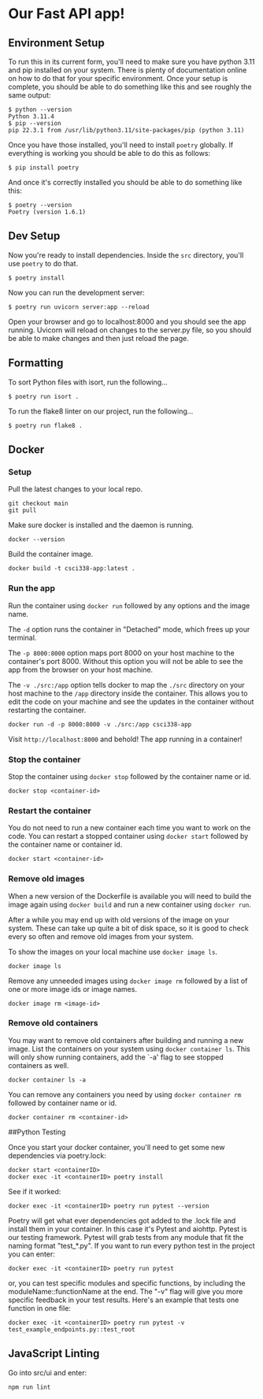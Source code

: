 # Our Fast API app!

## Environment Setup

To run this in its current form, you'll need to make sure you have
python 3.11 and pip installed on your system. There is plenty of
documentation online on how to do that for your specific
environment. Once your setup is complete, you should be able to do
something like this and see roughly the same output:

```
$ python --version
Python 3.11.4
$ pip --version
pip 22.3.1 from /usr/lib/python3.11/site-packages/pip (python 3.11)
```

Once you have those installed, you'll need to install `poetry`
globally. If everything is working you should be able to do this as
follows:

```
$ pip install poetry
```

And once it's correctly installed you should be able to do something
like this:

```
$ poetry --version
Poetry (version 1.6.1)
```

## Dev Setup

Now you're ready to install dependencies. Inside the `src` directory,
you'll use `poetry` to do that.

```
$ poetry install
```

Now you can run the development server:

```
$ poetry run uvicorn server:app --reload
```

Open your browser and go to localhost:8000 and you should see the app
running. Uvicorn will reload on changes to the server.py file, so you
should be able to make changes and then just reload the page.

## Formatting

To sort Python files with isort, run the following...

```
$ poetry run isort .
```

To run the flake8 linter on our project, run the following...

```
$ poetry run flake8 .
```

## Docker

### Setup

Pull the latest changes to your local repo.

```
git checkout main
git pull
```

Make sure docker is installed and the daemon is running.

```
docker --version
```

Build the container image.

```
docker build -t csci338-app:latest .
```

### Run the app

Run the container using `docker run` followed by any options and the image
name.

The `-d` option runs the container in "Detached" mode, which frees up your terminal.

The `-p 8000:8000` option maps port 8000 on your host machine to the
container's port 8000. Without this option you will not be able to see the app
from the browser on your host machine.

The `-v ./src:/app` option tells docker to map the `./src` directory on your
host machine to the `/app` directory inside the container. This allows you to
edit the code on your machine and see the updates in the container without
restarting the container.

```
docker run -d -p 8000:8000 -v ./src:/app csci338-app
```

Visit `http://localhost:8000` and behold! The app running in a container!

### Stop the container

Stop the container using `docker stop` followed by the container name or id.

```
docker stop <container-id>
```

### Restart the container

You do not need to run a new container each time you want to work on the code.
You can restart a stopped container using `docker start` followed by the
container name or container id.

```
docker start <container-id>
```

### Remove old images

When a new version of the Dockerfile is available you will need to build the
image again using `docker build` and run a new container using `docker run`.

After a while you may end up with old versions of the image on your system.
These can take up quite a bit of disk space, so it is good to check every so
often and remove old images from your system.

To show the images on your local machine use `docker image ls`.

```
docker image ls
```

Remove any unneeded images using `docker image rm` followed by a list of one or
more image ids or image names.

```
docker image rm <image-id>
```

### Remove old containers

You may want to remove old containers after building and running a new image.
List the containers on your system using `docker container ls`. This will only
show running containers, add the `-a' flag to see stopped containers as well.

```
docker container ls -a
```

You can remove any containers you need by using `docker container rm` followed
by container name or id.

```
docker container rm <container-id>
```

##Python Testing

Once you start your docker container, you'll need to get some new dependencies via poetry.lock:

```
docker start <containerID>
docker exec -it <containerID> poetry install
```

See if it worked:

```
docker exec -it <containerID> poetry run pytest --version
```

Poetry will get what ever dependencies got added to the .lock file and install them in your container. In this case it's Pytest and aiohttp. Pytest is our testing framework. Pytest will grab tests from any module that fit the naming format "test\_\*.py". If you want to run every python test in the project you can enter:

```
docker exec -it <containerID> poetry run pytest
```

or, you can test specific modules and specific functions, by including the moduleName::functionName at the end. The "-v" flag will give you more specific feedback in your test results. Here's an example that tests one function in one file:

```
docker exec -it <containerID> poetry run pytest -v test_example_endpoints.py::test_root
```

## JavaScript Linting

Go into src/ui and enter:

```
npm run lint
```
